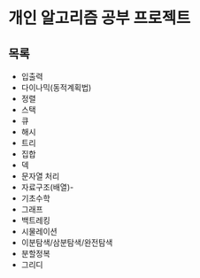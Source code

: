 # 개인 알고리즘 공부 프로젝트

## 목록
- 입출력
- 다이나믹(동적계획법)
- 정렬
- 스택
- 큐
- 해시
- 트리
- 집합
- 덱
- 문자열 처리
- 자료구조(배열)-
- 기초수학
- 그래프
- 백트레킹
- 시물레이션
- 이분탐색/삼분탐색/완전탐색
- 분할정복
- 그리디

